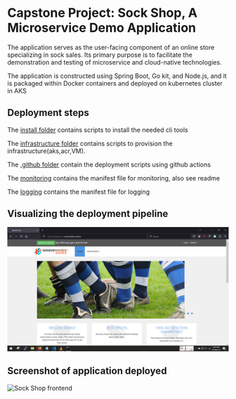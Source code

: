 <!-- @format -->

# Capstone Project: Sock Shop, A Microservice Demo Application

The application serves as the user-facing component of an online store specializing in sock sales. Its primary purpose is to facilitate the demonstration and testing of microservice and cloud-native technologies.

The application is constructed using Spring Boot, Go kit, and Node.js, and it is packaged within Docker containers and deployed on kubernetes cluster in AKS

## Deployment steps

The [install folder](./install/) contains scripts to install the needed cli tools

The [infrastructure folder](./infrastructure/) contains scripts to provision the infrastructure(aks,acr,VM).

The [.github folder]() contain the deployment scripts using github actions

The [monitoring]() contains the manifest file for monitoring, also see readme

The [logging]() contains the manifest file for logging

## Visualizing the deployment pipeline

![alt](images/CapstoneProject.png)

## Screenshot of application deployed

![Sock Shop frontend](https://github.com/microservices-demo/microservices-demo.github.io/raw/master/assets/sockshop-frontend.png)
